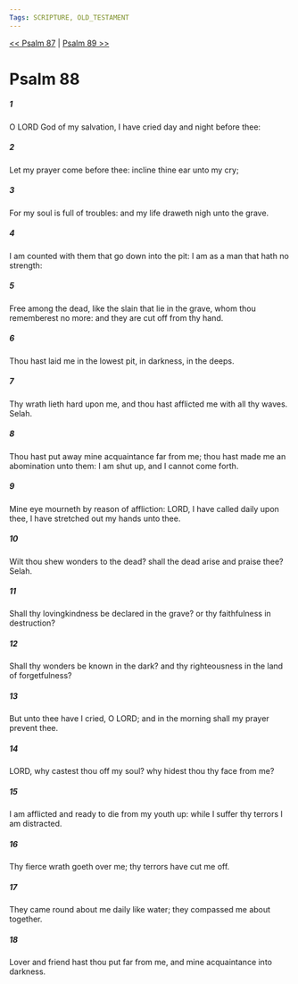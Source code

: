 ```yaml
---
Tags: SCRIPTURE, OLD_TESTAMENT
---
```


[<< Psalm 87](OLD_TESTAMENT/19_Psalms/Psalm_87.md) | [Psalm 89 >>](OLD_TESTAMENT/19_Psalms/Psalm_89.md)

# Psalm 88

##### 1
 O LORD God of my salvation, I have cried day and night before thee:
##### 2
 Let my prayer come before thee: incline thine ear unto my cry;
##### 3
 For my soul is full of troubles: and my life draweth nigh unto the grave.
##### 4
 I am counted with them that go down into the pit: I am as a man that hath no strength:
##### 5
 Free among the dead, like the slain that lie in the grave, whom thou rememberest no more: and they are cut off from thy hand.
##### 6
 Thou hast laid me in the lowest pit, in darkness, in the deeps.
##### 7
 Thy wrath lieth hard upon me, and thou hast afflicted me with all thy waves.  Selah.
##### 8
 Thou hast put away mine acquaintance far from me; thou hast made me an abomination unto them: I am shut up, and I cannot come forth.
##### 9
 Mine eye mourneth by reason of affliction: LORD, I have called daily upon thee, I have stretched out my hands unto thee.
##### 10
 Wilt thou shew wonders to the dead?  shall the dead arise and praise thee?  Selah.
##### 11
 Shall thy lovingkindness be declared in the grave?  or thy faithfulness in destruction?
##### 12
 Shall thy wonders be known in the dark?  and thy righteousness in the land of forgetfulness?
##### 13
 But unto thee have I cried, O LORD; and in the morning shall my prayer prevent thee.
##### 14
 LORD, why castest thou off my soul?  why hidest thou thy face from me?
##### 15
 I am afflicted and ready to die from my youth up: while I suffer thy terrors I am distracted.
##### 16
 Thy fierce wrath goeth over me; thy terrors have cut me off.
##### 17
 They came round about me daily like water; they compassed me about together.
##### 18
 Lover and friend hast thou put far from me, and mine acquaintance into darkness.
